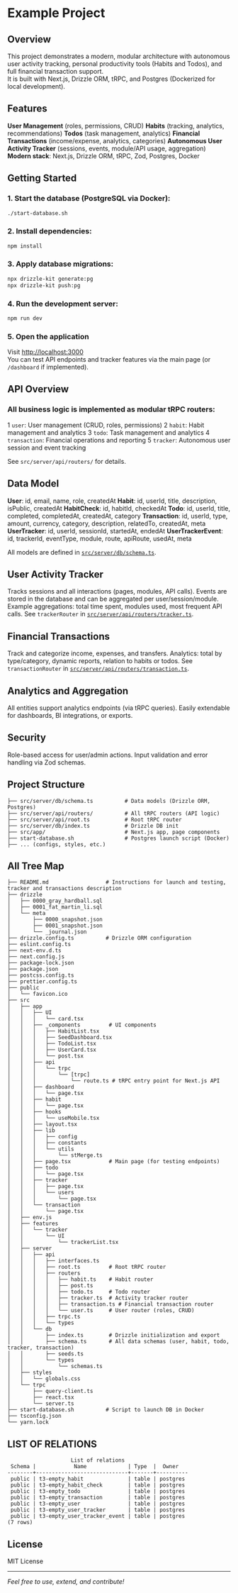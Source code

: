 # Example Project

## Overview

This project demonstrates a modern, modular architecture with autonomous user activity tracking, personal productivity tools (Habits and Todos), and full financial transaction support.  
It is built with Next.js, Drizzle ORM, tRPC, and Postgres (Dockerized for local development).

## Features

   **User Management** (roles, permissions, CRUD)
   **Habits** (tracking, analytics, recommendations)
   **Todos** (task management, analytics)
   **Financial Transactions** (income/expense, analytics, categories)
   **Autonomous User Activity Tracker** (sessions, events, module/API usage, aggregation)
   **Modern stack**: Next.js, Drizzle ORM, tRPC, Zod, Postgres, Docker

## Getting Started

### 1. Start the database (PostgreSQL via Docker):

```bash
./start-database.sh
```

### 2. Install dependencies:

```bash
npm install
```

### 3. Apply database migrations:

```bash
npx drizzle-kit generate:pg
npx drizzle-kit push:pg
```

### 4. Run the development server:

```bash
npm run dev
```

### 5. Open the application

Visit [http://localhost:3000](http://localhost:3000)  
You can test API endpoints and tracker features via the main page (or `/dashboard` if implemented).

## API Overview

### All business logic is implemented as modular tRPC routers:
  1 `user`: User management (CRUD, roles, permissions)
  2 `habit`: Habit management and analytics
  3 `todo`: Task management and analytics
  4 `transaction`: Financial operations and reporting
  5 `tracker`: Autonomous user session and event tracking

See `src/server/api/routers/` for details.

## Data Model

   **User**: id, email, name, role, createdAt
   **Habit**: id, userId, title, description, isPublic, createdAt
   **HabitCheck**: id, habitId, checkedAt
   **Todo**: id, userId, title, completed, completedAt, createdAt, category
   **Transaction**: id, userId, type, amount, currency, category, description, relatedTo, createdAt, meta
   **UserTracker**: id, userId, sessionId, startedAt, endedAt
   **UserTrackerEvent**: id, trackerId, eventType, module, route, apiRoute, usedAt, meta

All models are defined in [`src/server/db/schema.ts`](src/server/db/schema.ts).

## User Activity Tracker

   Tracks sessions and all interactions (pages, modules, API calls).
   Events are stored in the database and can be aggregated per user/session/module.
   Example aggregations: total time spent, modules used, most frequent API calls.
   See `trackerRouter` in [`src/server/api/routers/tracker.ts`](src/server/api/routers/tracker.ts).

## Financial Transactions

   Track and categorize income, expenses, and transfers.
   Analytics: total by type/category, dynamic reports, relation to habits or todos.
   See `transactionRouter` in [`src/server/api/routers/transaction.ts`](src/server/api/routers/transaction.ts).

## Analytics and Aggregation

   All entities support analytics endpoints (via tRPC queries).
   Easily extendable for dashboards, BI integrations, or exports.

## Security

   Role-based access for user/admin actions.
   Input validation and error handling via Zod schemas.

## Project Structure

```
├── src/server/db/schema.ts          # Data models (Drizzle ORM, Postgres)
├── src/server/api/routers/          # All tRPC routers (API logic)
├── src/server/api/root.ts           # Root tRPC router
├── src/server/db/index.ts           # Drizzle DB init
├── src/app/                         # Next.js app, page components
├── start-database.sh                # Postgres launch script (Docker)
├── ... (configs, styles, etc.)
```

## All Tree Map

```
├── README.md                  # Instructions for launch and testing, tracker and transactions description
├── drizzle
│   ├── 0000_gray_hardball.sql
│   ├── 0001_fat_martin_li.sql
│   └── meta
│       ├── 0000_snapshot.json
│       ├── 0001_snapshot.json
│       └── _journal.json
├── drizzle.config.ts          # Drizzle ORM configuration
├── eslint.config.ts
├── next-env.d.ts
├── next.config.js
├── package-lock.json
├── package.json
├── postcss.config.ts
├── prettier.config.ts
├── public
│   └── favicon.ico
├── src
│   ├── app
│   │   ├── UI
│   │   │   └── card.tsx
│   │   ├── _components         # UI components
│   │   │   ├── HabitList.tsx
│   │   │   ├── SeedDashboard.tsx
│   │   │   ├── TodoList.tsx
│   │   │   ├── UserCard.tsx
│   │   │   └── post.tsx
│   │   ├── api
│   │   │   └── trpc
│   │   │       └── [trpc]
│   │   │           └── route.ts # tRPC entry point for Next.js API
│   │   ├── dashboard
│   │   │   └── page.tsx
│   │   ├── habit
│   │   │   └── page.tsx
│   │   ├── hooks
│   │   │   └── useMobile.tsx
│   │   ├── layout.tsx
│   │   ├── lib
│   │   │   ├── config
│   │   │   ├── constants
│   │   │   └── utils
│   │   │       └── stMerge.ts
│   │   ├── page.tsx            # Main page (for testing endpoints)
│   │   ├── todo
│   │   │   └── page.tsx
│   │   ├── tracker
│   │   │   ├── page.tsx
│   │   │   └── users
│   │   │       └── page.tsx
│   │   └── transaction
│   │       └── page.tsx
│   ├── env.js
│   ├── features
│   │   └── tracker
│   │       └── UI
│   │           └── trackerList.tsx
│   ├── server
│   │   ├── api
│   │   │   ├── interfaces.ts
│   │   │   ├── root.ts         # Root tRPC router
│   │   │   ├── routers
│   │   │   │   ├── habit.ts    # Habit router
│   │   │   │   ├── post.ts
│   │   │   │   ├── todo.ts     # Todo router
│   │   │   │   ├── tracker.ts  # Activity tracker router
│   │   │   │   ├── transaction.ts # Financial transaction router
│   │   │   │   └── user.ts     # User router (roles, CRUD)
│   │   │   ├── trpc.ts
│   │   │   └── types
│   │   └── db
│   │       ├── index.ts        # Drizzle initialization and export
│   │       ├── schema.ts       # All data schemas (user, habit, todo, tracker, transaction)
│   │       ├── seeds.ts
│   │       └── types
│   │           └── schemas.ts
│   ├── styles
│   │   └── globals.css
│   └── trpc
│       ├── query-client.ts
│       ├── react.tsx
│       └── server.ts
├── start-database.sh          # Script to launch DB in Docker
├── tsconfig.json
└── yarn.lock
```

## LIST OF RELATIONS

```
                    List of relations
 Schema |            Name             | Type  |  Owner   
--------+-----------------------------+-------+----------
 public | t3-empty_habit              | table | postgres
 public | t3-empty_habit_check        | table | postgres
 public | t3-empty_todo               | table | postgres
 public | t3-empty_transaction        | table | postgres
 public | t3-empty_user               | table | postgres
 public | t3-empty_user_tracker       | table | postgres
 public | t3-empty_user_tracker_event | table | postgres
(7 rows)

```

## License

MIT License

---

*Feel free to use, extend, and contribute!*

